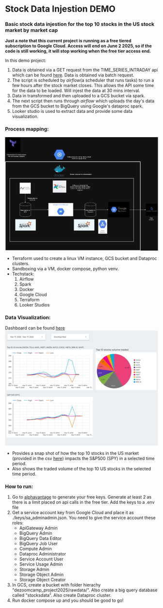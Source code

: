 # Stock Data Injestion DEMO
### Basic stock data injestion for the top 10 stocks in the US stock market by market cap

**Just a note that this current project is running as a free tiered subscription to Google Cloud. Access will end on June 2 2025, so if the code is still working, it will stop working when the free tier access end.**

In this demo project:
1. Data is obtained via a GET request from the TIME_SERIES_INTRADAY api which can be found [here](https://www.alphavantage.co/documentation/). Data is obtained via batch request.
2. The script is scheduled by *airflow*(a scheduler that runs tasks) to run a few hours after the stock market closes. This allows the API some time for the data to be loaded. Will injest the data at 30 mins interval.  
3. Data in transformed and then uploaded to a GCS bucket via spark.
4. The next script then runs through *airflow* which uploads the day's data from the GCS bucket to BigQuery using Google's dataproc spark.
5. Looker studio is used to extract data and provide some data visualization.


### Process mapping:
![alt text](StockData-ProcessMap.jpg)

- Terraform used to create a linux VM instance, GCS bucket and Dataproc clusters.
- Sandboxing via a VM, docker compose, python venv.
- Techstack:
    1. Airflow
    2. Spark
    3. Docker
    4. Google Cloud
    5. Terraform
    6. Looker Studios


### Data Visualization:
Dashboard can be found [here](https://lookerstudio.google.com/reporting/ce71aea8-07a7-4c67-8051-f9412e5136f5)
![alt text](Stock_Market_Report.jpg)

- Provides a snap shot of how the top 10 stocks in the US market (provided in the csv [here](https://github.com/fabianono/Stock_Data_Injestion/blob/master/others/stocks_symbol.csv)) impacts the S&P500 (SPY) in a selected time period.
- Also shows the traded volume of the top 10 US stocks in the selected time period.


### How to run:
1. Go to [alphavantage](https://www.alphavantage.co/support/#api-key) to generate your free keys. Generate at least 2 as there is a limit placed on api calls in the free tier. Add the keys to a .env file
2. Get a service account key from Google Cloud and place it as ./keys/sa_adminadmin.json. You need to give the service account these roles:       
    - ApiGateway Admin
    - BigQuery Admin
    - BigQuery Data Editor
    - BigQuery Job User
    - Compute Admin
    - Dataproc Administrator
    - Service Account User
    - Service Usage Admin
    - Storage Admin
    - Storage Object Admin
    - Storage Object Creator
4. In GCS, create a bucket with folder hierachy "dezoomcamp_project2025/rawdata/". Also create a big query database called "stocksdata". Also create  Dataproc cluster.
5. Run docker compose up and you should be good to go!